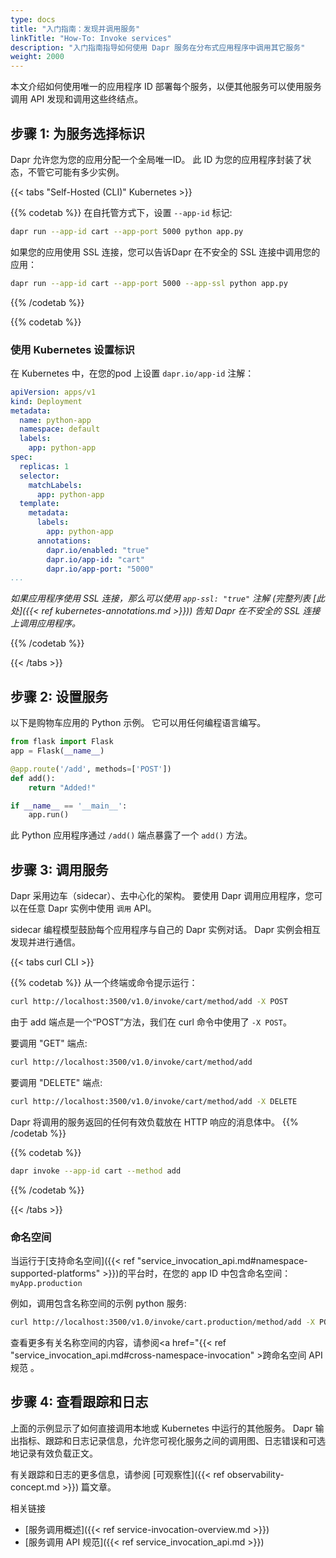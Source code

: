 ```yaml
---
type: docs
title: "入门指南：发现并调用服务"
linkTitle: "How-To: Invoke services"
description: "入门指南指导如何使用 Dapr 服务在分布式应用程序中调用其它服务"
weight: 2000
---
```


本文介绍如何使用唯一的应用程序 ID 部署每个服务，以便其他服务可以使用服务调用 API 发现和调用这些终结点。

## 步骤 1: 为服务选择标识

Dapr 允许您为您的应用分配一个全局唯一ID。 此 ID 为您的应用程序封装了状态，不管它可能有多少实例。

{{< tabs "Self-Hosted (CLI)" Kubernetes >}}

{{% codetab %}}
在自托管方式下，设置 `--app-id` 标记:

```bash
dapr run --app-id cart --app-port 5000 python app.py
```

如果您的应用使用 SSL 连接，您可以告诉Dapr 在不安全的 SSL 连接中调用您的应用：

```bash
dapr run --app-id cart --app-port 5000 --app-ssl python app.py
```
{{% /codetab %}}

{{% codetab %}}

### 使用 Kubernetes 设置标识

在 Kubernetes 中，在您的pod 上设置 `dapr.io/app-id` 注解：

```yaml
apiVersion: apps/v1
kind: Deployment
metadata:
  name: python-app
  namespace: default
  labels:
    app: python-app
spec:
  replicas: 1
  selector:
    matchLabels:
      app: python-app
  template:
    metadata:
      labels:
        app: python-app
      annotations:
        dapr.io/enabled: "true"
        dapr.io/app-id: "cart"
        dapr.io/app-port: "5000"
...
```
*如果应用程序使用 SSL 连接，那么可以使用 `app-ssl: "true"` 注解 (完整列表 [此处]({{< ref kubernetes-annotations.md >}})) 告知 Dapr 在不安全的 SSL 连接上调用应用程序。*

{{% /codetab %}}

{{< /tabs >}}


## 步骤 2: 设置服务

以下是购物车应用的 Python 示例。 它可以用任何编程语言编写。

```python
from flask import Flask
app = Flask(__name__)

@app.route('/add', methods=['POST'])
def add():
    return "Added!"

if __name__ == '__main__':
    app.run()
```

此 Python 应用程序通过 `/add()` 端点暴露了一个 `add()` 方法。

## 步骤 3: 调用服务

Dapr 采用边车（sidecar）、去中心化的架构。 要使用 Dapr 调用应用程序，您可以在任意 Dapr 实例中使用 `调用` API。

sidecar 编程模型鼓励每个应用程序与自己的 Dapr 实例对话。 Dapr 实例会相互发现并进行通信。

{{< tabs curl CLI >}}

{{% codetab %}}
从一个终端或命令提示运行：
```bash
curl http://localhost:3500/v1.0/invoke/cart/method/add -X POST
```

由于 add 端点是一个“POST”方法，我们在 curl 命令中使用了 `-X POST`。

要调用 "GET" 端点:

```bash
curl http://localhost:3500/v1.0/invoke/cart/method/add
```

要调用 "DELETE" 端点:

```bash
curl http://localhost:3500/v1.0/invoke/cart/method/add -X DELETE
```

Dapr 将调用的服务返回的任何有效负载放在 HTTP 响应的消息体中。
{{% /codetab %}}

{{% codetab %}}
```bash
dapr invoke --app-id cart --method add
```
{{% /codetab %}}

{{< /tabs >}}

### 命名空间

当运行于[支持命名空间]({{< ref "service_invocation_api.md#namespace-supported-platforms" >}})的平台时，在您的 app ID 中包含命名空间：`myApp.production`

例如，调用包含名称空间的示例 python 服务:

```bash
curl http://localhost:3500/v1.0/invoke/cart.production/method/add -X POST
```

查看更多有关名称空间的内容，请参阅<a href="{{< ref "service_invocation_api.md#cross-namespace-invocation" >跨命名空间 API 规范</a> 。

## 步骤 4: 查看跟踪和日志

上面的示例显示了如何直接调用本地或 Kubernetes 中运行的其他服务。 Dapr 输出指标、跟踪和日志记录信息，允许您可视化服务之间的调用图、日志错误和可选地记录有效负载正文。

有关跟踪和日志的更多信息，请参阅 [可观察性]({{< ref observability-concept.md >}}) 篇文章。

 相关链接

* [服务调用概述]({{< ref service-invocation-overview.md >}})
* [服务调用 API 规范]({{< ref service_invocation_api.md >}})
